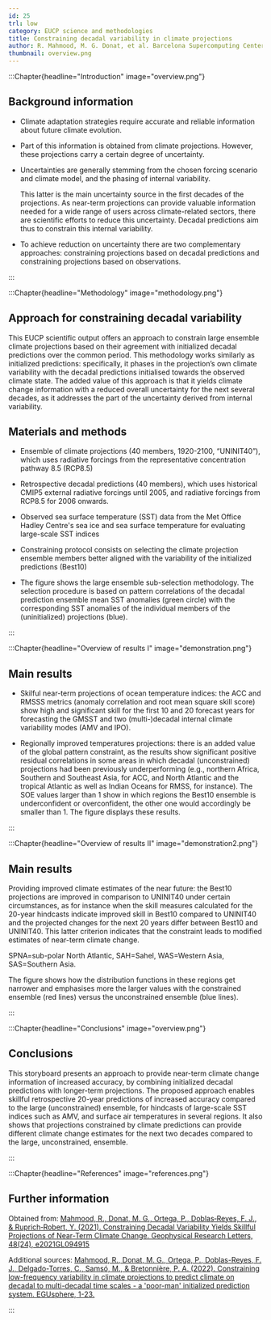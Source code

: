 ```yaml
---
id: 25
trl: low
category: EUCP science and methodologies
title: Constraining decadal variability in climate projections
author: R. Mahmood, M. G. Donat, et al. Barcelona Supercomputing Center.
thumbnail: overview.png
---
```


:::Chapter{headline="Introduction" image="overview.png"}

## Background information

- Climate adaptation strategies require accurate and reliable information about
  future climate evolution.

- Part of this information is obtained from climate projections. However, these
  projections carry a certain degree of uncertainty.

- Uncertainties are generally stemming from the chosen forcing scenario and
  climate model, and the phasing of internal variability.

  This latter is the main uncertainty source in the first decades of the
  projections. As near-term projections can provide valuable information
  needed for a wide range of users across climate-related sectors, there are
  scientific efforts to reduce this uncertainty. Decadal predictions aim thus
  to constrain this internal variability.

- To achieve reduction on uncertainty there are two complementary approaches:
  constraining projections based on decadal predictions and constraining
  projections based on observations.

:::

:::Chapter{headline="Methodology" image="methodology.png"}

## Approach for constraining decadal variability

This EUCP scientific output offers an approach to constrain large ensemble
climate projections based on their agreement with initialized decadal
predictions over the common period. This methodology works similarly as
initialized predictions: specifically, it phases in the projection’s own climate
variability with the decadal predictions initialised towards the observed
climate state. The added value of this approach is that it yields climate change
information with a reduced overall uncertainty for the next several decades, as
it addresses the part of the uncertainty derived from internal variability.

## Materials and methods

- Ensemble of climate projections (40 members, 1920-2100, “UNINIT40”), which
  uses radiative forcings from the representative concentration pathway 8.5
  (RCP8.5)

- Retrospective decadal predictions (40 members), which uses historical CMIP5
  external radiative forcings until 2005, and radiative forcings from RCP8.5 for
  2006 onwards.

- Observed sea surface temperature (SST) data from the Met Office Hadley
  Centre's sea ice and sea surface temperature for evaluating large-scale SST
  indices

- Constraining protocol consists on selecting the climate projection ensemble
  members better aligned with the variability of the initialized predictions
  (Best10)

- The figure shows the large ensemble sub-selection methodology. The selection
  procedure is based on pattern correlations of the decadal prediction ensemble
  mean SST anomalies (green circle) with the corresponding SST anomalies of the
  individual members of the (uninitialized) projections (blue).

:::

:::Chapter{headline="Overview of results I" image="demonstration.png"}

## Main results

- Skilful near-term projections of ocean temperature indices: the ACC and RMSSS
  metrics (anomaly correlation and root mean square skill score) show high and
  significant skill for the first 10 and 20 forecast years for forecasting the
  GMSST and two (multi-)decadal internal climate variability modes (AMV and
  IPO).

- Regionally improved temperatures projections: there is an added value of the
  global pattern constraint, as the results show significant positive residual
  correlations in some areas in which decadal (unconstrained) projections had
  been previously underperforming (e.g., northern Africa, Southern and Southeast
  Asia, for ACC, and North Atlantic and the tropical Atlantic as well as Indian
  Oceans for RMSS, for instance). The SOE values larger than 1 show in which
  regions the Best10 ensemble is underconfident or overconfident, the other one
  would accordingly be smaller than 1. The figure displays these results.

:::

:::Chapter{headline="Overview of results II" image="demonstration2.png"}

## Main results

Providing improved climate estimates of the near future: the Best10 projections
are improved in comparison to UNINIT40 under certain circumstances, as for
instance when the skill measures calculated for the 20-year hindcasts indicate
improved skill in Best10 compared to UNINIT40 and the projected changes for the
next 20 years differ between Best10 and UNINIT40. This latter criterion
indicates that the constraint leads to modified estimates of near-term climate
change.

SPNA=sub-polar North Atlantic, SAH=Sahel, WAS=Western Asia, SAS=Southern Asia.

The figure shows how the distribution functions in these regions get narrower
and emphasises more the larger values with the constrained ensemble (red lines)
versus the unconstrained ensemble (blue lines).

:::

:::Chapter{headline="Conclusions" image="overview.png"}

## Conclusions

This storyboard presents an approach to provide near-term climate change
information of increased accuracy, by combining initialized decadal predictions
with longer-term projections. The proposed approach enables skillful
retrospective 20-year predictions of increased accuracy compared to the large
(unconstrained) ensemble, for hindcasts of large-scale SST indices such as AMV,
and surface air temperatures in several regions. It also shows that projections
constrained by climate predictions can provide different climate change
estimates for the next two decades compared to the large, unconstrained,
ensemble.

:::

:::Chapter{headline="References" image="references.png"}

## Further information

Obtained from: [Mahmood, R., Donat, M. G., Ortega, P., Doblas‐Reyes, F. J., &
Ruprich‐Robert, Y. (2021). Constraining Decadal Variability Yields Skillful
Projections of Near‐Term Climate Change. Geophysical Research Letters, 48(24),
e2021GL094915](https://agupubs.onlinelibrary.wiley.com/doi/full/10.1029/2021GL094915)

Additional sources: [Mahmood, R., Donat, M. G., Ortega, P., Doblas-Reyes, F. J.,
Delgado-Torres, C., Samsó, M., & Bretonnière, P. A. (2022). Constraining
low-frequency variability in climate projections to predict climate on decadal
to multi-decadal time scales - a 'poor-man' initialized prediction system.
EGUsphere,
1-23.](https://egusphere.copernicus.org/preprints/2022/egusphere-2022-98/)

:::

